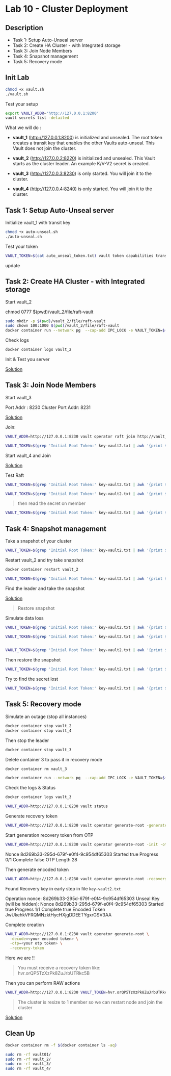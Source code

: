 # Lab 10 - Cluster Deployment

<walkthrough-tutorial-duration duration="45.0"></walkthrough-tutorial-duration>

## Description

* Task 1: Setup Auto-Unseal server
* Task 2: Create HA Cluster - with Integrated storage
* Task 3: Join Node Members
* Task 4: Snapshot management
* Task 5: Recovery mode 


## Init Lab

```bash
chmod +x vault.sh
./vault.sh
```

Test your setup

```bash
export VAULT_ADDR='http://127.0.0.1:8200' 
vault secrets list -detailed
```


What we will do :

* **vault_1** (http://127.0.0.1:8200) is initialized and unsealed. The root token creates a transit key that enables the other Vaults auto-unseal. This Vault does not join the cluster.

* **vault_2** (http://127.0.0.2:8220) is initialized and unsealed. This Vault starts as the cluster leader. An example K/V-V2 secret is created.

* **vault_3** (http://127.0.0.3:8230) is only started. You will join it to the cluster.

* **vault_4** (http://127.0.0.4:8240) is only started. You will join it to the cluster.

## Task 1: Setup Auto-Unseal server

Initialize vault_1 with transit key

```bash
chmod +x auto-unseal.sh
./auto-unseal.sh
```

Test your token

```bash
VAULT_TOKEN=$(cat auto_unseal_token.txt) vault token capabilities transit/encrypt/autounseal
```

update

## Task 2: Create HA Cluster - with Integrated storage

Start vault_2

chmod 0777 $(pwd)/vault_2/file/raft-vault

```bash
sudo mkdir -p $(pwd)/vault_2/file/raft-vault
sudo chown 100:1000 $(pwd)/vault_2/file/raft-vault
docker container run --network pg  --cap-add IPC_LOCK -e VAULT_TOKEN=$(cat auto_unseal_token.txt) --name vault_2 -d -p 8220:8220 -p 8221:8221 -v $(pwd)/vault2-config.hcl:/vault/config/vault.hcl -v $(pwd)/vault_2/file/raft-vault:/vault/file/raft-vault hashicorp/vault:1.12.4 vault server -config=/vault/config/vault.hcl
```

Check logs

```bash
docker container logs vault_2
```

Init & Test you server

[Solution](solutions/task2-vault2.md)

## Task 3: Join Node Members

Start vault_3

Port Addr : 8230
Cluster Port Addr: 8231

[Solution](solutions/task3-vault3.md)

Join:

```bash
VAULT_ADDR=http://127.0.0.1:8230 vault operator raft join http://vault_2:8220

VAULT_TOKEN=$(grep 'Initial Root Token:' key-vault2.txt | awk '{print $NF}') VAULT_ADDR=http://127.0.0.1:8220 vault operator raft list-peers
```

Start vault_4 and Join

[Solution](solutions/task3-vault4.md)

Test Raft

```bash
VAULT_TOKEN=$(grep 'Initial Root Token:' key-vault2.txt | awk '{print $NF}') VAULT_ADDR=http://127.0.0.1:8220 vault secrets enable -path=kv/ kv-v2

VAULT_TOKEN=$(grep 'Initial Root Token:' key-vault2.txt | awk '{print $NF}') VAULT_ADDR=http://127.0.0.1:8220 vault kv put kv/training_test password="password1234"
```

> then read the secret on member

```bash
VAULT_TOKEN=$(grep 'Initial Root Token:' key-vault2.txt | awk '{print $NF}') VAULT_ADDR=http://127.0.0.1:8230 vault kv get kv/training_test
```

## Task 4: Snapshot management

Take a snapshot of your cluster

```bash
VAULT_TOKEN=$(grep 'Initial Root Token:' key-vault2.txt | awk '{print $NF}') VAULT_ADDR=http://127.0.0.1:8220 vault operator raft snapshot save demo.snapshot
```

Restart vault_2 and try take snapshot

```bash
docker container restart vault_2

VAULT_TOKEN=$(grep 'Initial Root Token:' key-vault2.txt | awk '{print $NF}') VAULT_ADDR=http://127.0.0.1:8220 vault operator raft snapshot save demo.snapshot
```

Find the leader and take the snapshot

[Solution](solutions/task4-snapshot.md)

> Restore snapshot

Simulate data loss

```bash
VAULT_TOKEN=$(grep 'Initial Root Token:' key-vault2.txt | awk '{print $NF}') VAULT_ADDR=http://127.0.0.1:8230 vault kv get kv/training_test

VAULT_TOKEN=$(grep 'Initial Root Token:' key-vault2.txt | awk '{print $NF}') VAULT_ADDR=http://127.0.0.1:8230 vault kv metadata delete kv/training_test


VAULT_TOKEN=$(grep 'Initial Root Token:' key-vault2.txt | awk '{print $NF}') VAULT_ADDR=http://127.0.0.1:8230 vault kv get kv/training_test
```

Then restore the snapshot

```bash
VAULT_TOKEN=$(grep 'Initial Root Token:' key-vault2.txt | awk '{print $NF}') VAULT_ADDR=http://127.0.0.1:8230 vault operator raft snapshot restore demo.snapshot
```

Try to find the secret lost

```bash
VAULT_TOKEN=$(grep 'Initial Root Token:' key-vault2.txt | awk '{print $NF}') VAULT_ADDR=http://127.0.0.1:8230 vault kv get kv/training_test
```

## Task 5: Recovery mode 

Simulate an outage (stop all instances)

```bash
docker container stop vault_2
docker container stop vault_4
```

Then stop the leader

```bash
docker container stop vault_3
```

Delete container 3 to pass it in recovery mode

```bash
docker container rm vault_3

docker container run --network pg  --cap-add IPC_LOCK -e VAULT_TOKEN=$(cat auto_unseal_token.txt) --name vault_3 -d -p 8230:8230 -p 8231:8231 -v $(pwd)/vault3-config.hcl:/vault/config/vault.hcl -v $(pwd)/vault_3/file/raft-vault:/vault/file/raft-vault hashicorp/vault:1.12.4 vault server -recovery -config=/vault/config/vault.hcl
```

Check the logs & Status

```bash
docker container logs vault_3

VAULT_ADDR=http://127.0.0.1:8230 vault status
```

Generate recovery token

```bash
VAULT_ADDR=http://127.0.0.1:8230 vault operator generate-root -generate-otp -recovery-token
```

Start generation recovery token from OTP

```bash
VAULT_ADDR=http://127.0.0.1:8230 vault operator generate-root -init -otp=<your otp token> -recovery-token
```

Nonce         8d269b33-295d-679f-e0f4-9c954df65303
Started       true
Progress      0/1
Complete      false
OTP Length    28


Then generate encoded token

```bash
VAULT_ADDR=http://127.0.0.1:8230 vault operator generate-root -recovery-token
```

Found Recovery key in early step in file `key-vault2.txt`

Operation nonce: 8d269b33-295d-679f-e0f4-9c954df65303
Unseal Key (will be hidden): 
Nonce            8d269b33-295d-679f-e0f4-9c954df65303
Started          true
Progress         1/1
Complete         true
Encoded Token    JwUkehkVFRQMNzktHycHXjgDDEETYgxrGSV3AA

Complete creation

```bash
VAULT_ADDR=http://127.0.0.1:8230 vault operator generate-root \
  -decode=<your encoded token> \
  -otp=<your otp token> \
  -recovery-token
```

Here we are !!

> You must receive a recovery token like: hvr.orQP5TzXzPk8ZuJrbUTRkc5B

Then you can perform RAW actions

```bash
VAULT_ADDR=http://127.0.0.1:8230 VAULT_TOKEN=hvr.orQP5TzXzPk8ZuJrbUTRkc5B vault list sys/raw/sys
```


> The cluster is resize to 1 member so we can restart node and join the cluster

[Solution](solutions/task5-recovery.md)

## Clean Up

```bash
docker container rm -f $(docker container ls -aq)

sudo rm -rf vault01/
sudo rm -rf vault_2/
sudo rm -rf vault_3/
sudo rm -rf vault_4/
```